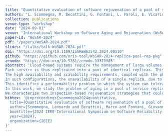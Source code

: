 ```yaml
---
title: "Quantitative evaluation of software rejuvenation of a pool of service replicas"
authors: "L. Scommegna, M. Becattini, G. Fontani, L. Paroli, E. Vicario"
collection: publications
venue-type: "workshop"
date: "2024-09-01"
venue: 'International Workshop on Software Aging and Rejuvenation (WoSAR)'
paper-id: "WoSAR-2024"
pdf: "/papers/WoSAR-2024.pdf"
slides: "/talks/talk-WoSAR-2024.pdf"
doi: "https://doi.org/10.1109/ISSREW63542.2024.00110"
github: "https://github.com/oris-tool/WoSAR-2024-replica-pool-rep-pkg"
zenodo: "https://doi.org/10.5281/zenodo.13370985"
abstract: 'Cloud-based systems require the management of large volumes of requests while maintaining specific levels of availability and performance. 
Each service is thus replicated into a pool of identical replicas. This allows for load distribution among the pool of replicas and a greater degree of fault tolerance compared to a single instance of the service that stands as a single point of failure.
The high availability and scalability requirements, coupled with the phenomenon of software aging, have made the replica-based approach pervasive in modern online services.
In such configurations, the unavailability of a single replica, due to scheduled maintenance or unexpected failures, does not imply the unavailability of the whole system but rather an increase in the load of the remaining replicas. 
This identifies a performability problem in which the system can tolerate a certain number of offline replicas in the pool. However, once a certain threshold is exceeded, the resulting high workload pending on the online replicas could degrade the performance of the system, potentially leading to a failure in meeting the non-functional requirements.
In this work, we study the problem of aging in a pool of service replicas. 
We characterize two inspection-based rejuvenation strategies that could be implemented in this context, which we identify as uncoordinated and coordinated rejuvenation. We represent them through the formalism of Stochastic Time Petri Nets (STPN) and through steady-state analysis, we conduct a performability evaluation of both the models as the frequency of inspections and the pool size vary.'
bibtex: '@inproceedings{scommegna2024quantitative,
  title={Quantitative evaluation of software rejuvenation of a pool of service replicas},
  author={Scommegna, Leonardo and Becattini, Marco and Fontani, Giovanni and Paroli, Leonardo and Vicario, Enrico},
  booktitle={2024 IEEE International Symposium on Software Reliability Engineering Workshops (ISSREW)},
  year={2024},
  organization={IEEE}
}'
---
```


